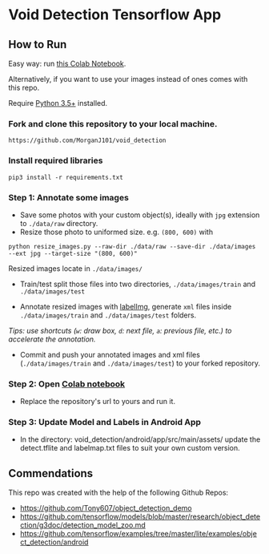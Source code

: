 # Void Detection Tensorflow App

## How to Run

Easy way: run [this Colab Notebook](https://colab.research.google.com/github/MorganJ101/void_detection/blob/master/void_detection_training_colab.ipynb).

Alternatively, if you want to use your images instead of ones comes with this repo.

Require [Python 3.5+](https://www.python.org/ftp/python/3.6.4/python-3.6.4.exe) installed.
### Fork and clone this repository to your local machine.
```
https://github.com/MorganJ101/void_detection
```
### Install required libraries
`pip3 install -r requirements.txt`


### Step 1: Annotate some images
- Save some photos with your custom object(s), ideally with `jpg` extension to `./data/raw` directory.
- Resize those photo to uniformed size. e.g. `(800, 600)` with
```
python resize_images.py --raw-dir ./data/raw --save-dir ./data/images --ext jpg --target-size "(800, 600)"
```
Resized images locate in `./data/images/`
- Train/test split those files into two directories, `./data/images/train` and `./data/images/test`

- Annotate resized images with [labelImg](https://tzutalin.github.io/labelImg/), generate `xml` files inside `./data/images/train` and `./data/images/test` folders. 

*Tips: use shortcuts (`w`: draw box, `d`: next file, `a`: previous file, etc.) to accelerate the annotation.*

- Commit and push your annotated images and xml files (`./data/images/train` and `./data/images/test`) to your forked repository.


### Step 2: Open [Colab notebook](https://colab.research.google.com/github/MorganJ101/void_detection/blob/master/void_detection_training_colab.ipynb)
- Replace the repository's url to yours and run it.

### Step 3: Update Model and Labels in Android App
- In the directory: void_detection/android/app/src/main/assets/ update the detect.tflite and labelmap.txt files to suit your own custom version.

## Commendations
This repo was created with the help of the following Github Repos:
- https://github.com/Tony607/object_detection_demo
- https://github.com/tensorflow/models/blob/master/research/object_detection/g3doc/detection_model_zoo.md
- https://github.com/tensorflow/examples/tree/master/lite/examples/object_detection/android
